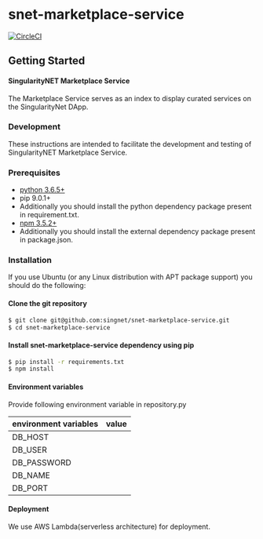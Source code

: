 # snet-marketplace-service

[![CircleCI](https://circleci.com/gh/singnet/snet-cli.svg?style=svg)](https://circleci.com/gh/singnet/snet-marketplace-service)
  
## Getting Started  
#### SingularityNET Marketplace Service  
The Marketplace Service serves as an index to display curated services on the SingularityNet DApp.
### Development
These instructions are intended to facilitate the development and testing of SingularityNET Marketplace Service.

### Prerequisites

* [python 3.6.5+](https://www.python.org/downloads/)
* pip 9.0.1+
* Additionally you should install the python dependency package present in requirement.txt.
* [npm 3.5.2+](#)
* Additionally you should install the external dependency package present in package.json.

### Installation
If you use Ubuntu (or any Linux distribution with APT package support) you should do the following:

#### Clone the git repository
```bash
$ git clone git@github.com:singnet/snet-marketplace-service.git
$ cd snet-marketplace-service
```

#### Install snet-marketplace-service dependency using pip
```bash
$ pip install -r requirements.txt
$ npm install
```
#### Environment variables
Provide following environment variable in repository.py

environment variables|value
-----|-----
DB_HOST|
DB_USER|
DB_PASSWORD|
DB_NAME|
DB_PORT|

#### Deployment
We use AWS Lambda(serverless architecture) for deployment.
